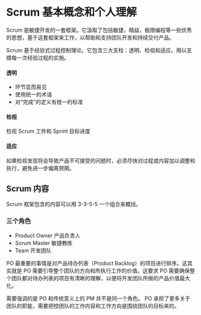 # Scrum 基本概念和个人理解

Scrum 是敏捷开发的一套框架。它汲取了包括敏捷，精益，极限编程等一些优秀的思想，基于这套框架来工作，以帮助和支持团队开发和持续交付产品。

Scrum 基于经验式过程控制理论。它包含三大支柱：透明、检视和适应。用以支撑每一次经验过程的实施。

#### 透明

- 环节显而易见
- 使用统一的术语
- 对“完成”的定义有统一的标准

#### 检视

检视 Scrum 工件和 Sprint 目标进度

#### 适应

如果检视发现将会导致产品不可接受的问题时，必须尽快对过程或内容加以调整和执行，避免进一步偏离预期。

## Scrum 内容

Scrum 框架包含的内容可以用 3-3-5-5 一个组合来概括。

### 三个角色

- Product Owner 产品负责人
- Scrum Master 敏捷教练
- Team 开发团队

PO 最重要的事情是对产品待办列表（Product Backlog）的项目进行排序。这其实就是 PO 需要引导整个团队的方向和所执行工作的价值。这要求 PO 需要确保整个团队都对待办列表的项目有清晰的理解，以便将开发团队所做的产品价值最大化。

需要强调的是 PO 和传统意义上的 PM 并不是同一个角色。 PO 承担了更多关于团队的职能，需要把控团队的工作内容和工作方向是围绕团队的目标来的。

